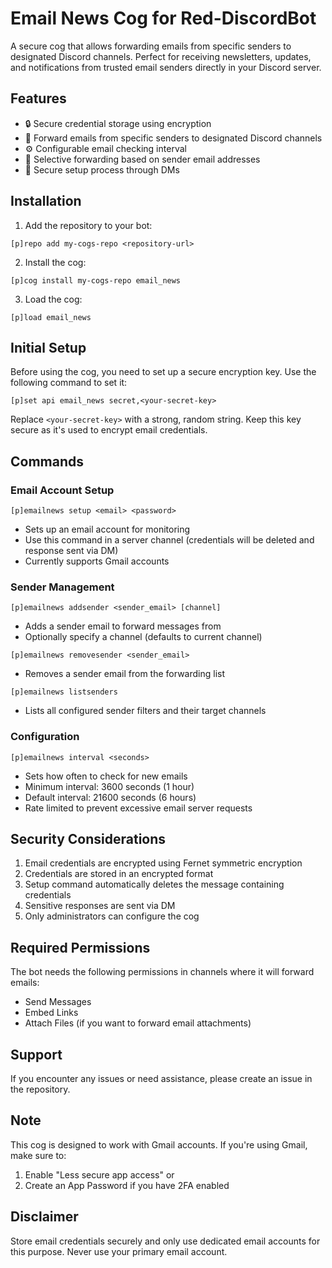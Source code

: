 # Email News Cog for Red-DiscordBot

A secure cog that allows forwarding emails from specific senders to designated Discord channels. Perfect for receiving newsletters, updates, and notifications from trusted email senders directly in your Discord server.

## Features

- 🔒 Secure credential storage using encryption
- 📧 Forward emails from specific senders to designated Discord channels
- ⚙️ Configurable email checking interval
- 🎯 Selective forwarding based on sender email addresses
- 🔐 Secure setup process through DMs

## Installation

1. Add the repository to your bot:
```
[p]repo add my-cogs-repo <repository-url>
```

2. Install the cog:
```
[p]cog install my-cogs-repo email_news
```

3. Load the cog:
```
[p]load email_news
```

## Initial Setup

Before using the cog, you need to set up a secure encryption key. Use the following command to set it:
```
[p]set api email_news secret,<your-secret-key>
```
Replace `<your-secret-key>` with a strong, random string. Keep this key secure as it's used to encrypt email credentials.

## Commands

### Email Account Setup
```
[p]emailnews setup <email> <password>
```
- Sets up an email account for monitoring
- Use this command in a server channel (credentials will be deleted and response sent via DM)
- Currently supports Gmail accounts

### Sender Management
```
[p]emailnews addsender <sender_email> [channel]
```
- Adds a sender email to forward messages from
- Optionally specify a channel (defaults to current channel)

```
[p]emailnews removesender <sender_email>
```
- Removes a sender email from the forwarding list

```
[p]emailnews listsenders
```
- Lists all configured sender filters and their target channels

### Configuration
```
[p]emailnews interval <seconds>
```
- Sets how often to check for new emails
- Minimum interval: 3600 seconds (1 hour)
- Default interval: 21600 seconds (6 hours)
- Rate limited to prevent excessive email server requests

## Security Considerations

1. Email credentials are encrypted using Fernet symmetric encryption
2. Credentials are stored in an encrypted format
3. Setup command automatically deletes the message containing credentials
4. Sensitive responses are sent via DM
5. Only administrators can configure the cog

## Required Permissions

The bot needs the following permissions in channels where it will forward emails:
- Send Messages
- Embed Links
- Attach Files (if you want to forward email attachments)

## Support

If you encounter any issues or need assistance, please create an issue in the repository.

## Note

This cog is designed to work with Gmail accounts. If you're using Gmail, make sure to:
1. Enable "Less secure app access" or
2. Create an App Password if you have 2FA enabled

## Disclaimer

Store email credentials securely and only use dedicated email accounts for this purpose. Never use your primary email account.